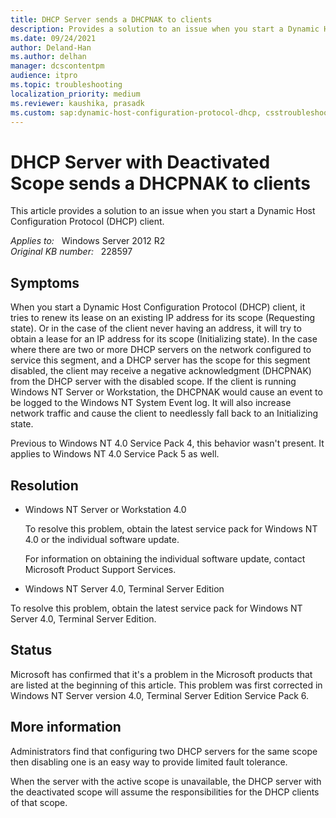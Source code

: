 ```yaml
---
title: DHCP Server sends a DHCPNAK to clients
description: Provides a solution to an issue when you start a Dynamic Host Configuration Protocol (DHCP) client.
ms.date: 09/24/2021
author: Deland-Han
ms.author: delhan
manager: dcscontentpm
audience: itpro
ms.topic: troubleshooting
localization_priority: medium
ms.reviewer: kaushika, prasadk
ms.custom: sap:dynamic-host-configuration-protocol-dhcp, csstroubleshoot
---
```

# DHCP Server with Deactivated Scope sends a DHCPNAK to clients

This article provides a solution to an issue when you start a Dynamic Host Configuration Protocol (DHCP) client.

_Applies to:_ &nbsp; Windows Server 2012 R2  
_Original KB number:_ &nbsp; 228597

## Symptoms

When you start a Dynamic Host Configuration Protocol (DHCP) client, it tries to renew its lease on an existing IP address for its scope (Requesting state). Or in the case of the client never having an address, it will try to obtain a lease for an IP address for its scope (Initializing state). In the case where there are two or more DHCP servers on the network configured to service this segment, and a DHCP server has the scope for this segment disabled, the client may receive a negative acknowledgment (DHCPNAK) from the DHCP server with the disabled scope. If the client is running Windows NT Server or Workstation, the DHCPNAK would cause an event to be logged to the Windows NT System Event log. It will also increase network traffic and cause the client to needlessly fall back to an Initializing state.

Previous to Windows NT 4.0 Service Pack 4, this behavior wasn't present. It applies to Windows NT 4.0 Service Pack 5 as well.

## Resolution

- Windows NT Server or Workstation 4.0

    To resolve this problem, obtain the latest service pack for Windows NT 4.0 or the individual software update.

    For information on obtaining the individual software update, contact Microsoft Product Support Services.

- Windows NT Server 4.0, Terminal Server Edition

To resolve this problem, obtain the latest service pack for Windows NT Server 4.0, Terminal Server Edition.

## Status

Microsoft has confirmed that it's a problem in the Microsoft products that are listed at the beginning of this article. This problem was first corrected in Windows NT Server version 4.0, Terminal Server Edition Service Pack 6.

## More information

Administrators find that configuring two DHCP servers for the same scope then disabling one is an easy way to provide limited fault tolerance.

When the server with the active scope is unavailable, the DHCP server with the deactivated scope will assume the responsibilities for the DHCP clients of that scope.
